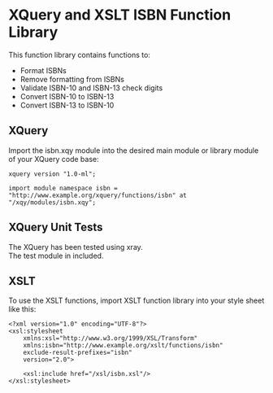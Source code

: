 XQuery and XSLT ISBN Function Library
====

This function library contains functions to: 
*   Format ISBNs
*   Remove formatting from ISBNs
*   Validate ISBN-10 and ISBN-13 check digits
*   Convert ISBN-10 to ISBN-13
*   Convert ISBN-13 to ISBN-10

XQuery
----

Import the isbn.xqy module into the desired main module or library module of your XQuery code base: 

    xquery version "1.0-ml";
    
    import module namespace isbn = "http://www.example.org/xquery/functions/isbn" at "/xqy/modules/isbn.xqy";

XQuery Unit Tests
----

The XQuery has been tested using xray.  
The test module in included.  


XSLT
----

To use the XSLT functions, import XSLT function library into your style sheet like this:

    <?xml version="1.0" encoding="UTF-8"?>
    <xsl:stylesheet 
        xmlns:xsl="http://www.w3.org/1999/XSL/Transform"
        xmlns:isbn="http://www.example.org/xslt/functions/isbn" 
        exclude-result-prefixes="isbn" 
        version="2.0">
        
        <xsl:include href="/xsl/isbn.xsl"/>
    </xsl:stylesheet>
